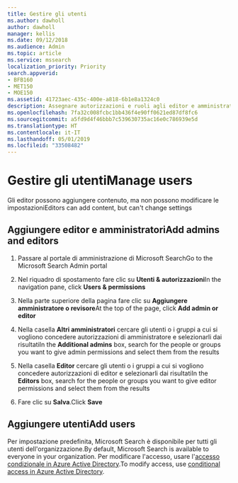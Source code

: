 ```yaml
---
title: Gestire gli utenti
ms.author: dawholl
author: dawholl
manager: kellis
ms.date: 09/12/2018
ms.audience: Admin
ms.topic: article
ms.service: mssearch
localization_priority: Priority
search.appverid:
- BFB160
- MET150
- MOE150
ms.assetid: 41723aec-435c-400e-a818-6b1e8a1324c0
description: Assegnare autorizzazioni e ruoli agli editor e amministratori di Microsoft Search
ms.openlocfilehash: 7fa32c008fcbc1bb436f4e90ff0621ed87df8fc6
ms.sourcegitcommit: a5fd9d4f46bbb7c539630735ac16e0c786939e5d
ms.translationtype: HT
ms.contentlocale: it-IT
ms.lasthandoff: 05/01/2019
ms.locfileid: "33508482"
---
```

# <a name="manage-users"></a><span data-ttu-id="0e00a-103">Gestire gli utenti</span><span class="sxs-lookup"><span data-stu-id="0e00a-103">Manage users</span></span>

<span data-ttu-id="0e00a-104">Gli editor possono aggiungere contenuto, ma non possono modificare le impostazioni</span><span class="sxs-lookup"><span data-stu-id="0e00a-104">Editors can add content, but can't change settings</span></span>
  
## <a name="add-admins-and-editors"></a><span data-ttu-id="0e00a-105">Aggiungere editor e amministratori</span><span class="sxs-lookup"><span data-stu-id="0e00a-105">Add admins and editors</span></span>

1. <span data-ttu-id="0e00a-106">Passare al portale di amministrazione di Microsoft Search</span><span class="sxs-lookup"><span data-stu-id="0e00a-106">Go to the Microsoft Search Admin portal</span></span>
    
2. <span data-ttu-id="0e00a-107">Nel riquadro di spostamento fare clic su **Utenti &amp; autorizzazioni**</span><span class="sxs-lookup"><span data-stu-id="0e00a-107">In the navigation pane, click **Users &amp; permissions**</span></span>
    
3. <span data-ttu-id="0e00a-108">Nella parte superiore della pagina fare clic su **Aggiungere amministratore o revisore**</span><span class="sxs-lookup"><span data-stu-id="0e00a-108">At the top of the page, click **Add admin or editor**</span></span>
    
4. <span data-ttu-id="0e00a-109">Nella casella **Altri amministratori** cercare gli utenti o i gruppi a cui si vogliono concedere autorizzazioni di amministratore e selezionarli dai risultati</span><span class="sxs-lookup"><span data-stu-id="0e00a-109">In the **Additional admins** box, search for the people or groups you want to give admin permissions and select them from the results</span></span> 
    
5. <span data-ttu-id="0e00a-110">Nella casella **Editor** cercare gli utenti o i gruppi a cui si vogliono concedere autorizzazioni di editor e selezionarli dai risultati</span><span class="sxs-lookup"><span data-stu-id="0e00a-110">In the **Editors** box, search for the people or groups you want to give editor permissions and select them from the results</span></span> 
    
6. <span data-ttu-id="0e00a-111">Fare clic su **Salva**.</span><span class="sxs-lookup"><span data-stu-id="0e00a-111">Click **Save**</span></span>
    
## <a name="add-users"></a><span data-ttu-id="0e00a-112">Aggiungere utenti</span><span class="sxs-lookup"><span data-stu-id="0e00a-112">Add users</span></span>

<span data-ttu-id="0e00a-113">Per impostazione predefinita, Microsoft Search è disponibile per tutti gli utenti dell'organizzazione.</span><span class="sxs-lookup"><span data-stu-id="0e00a-113">By default, Microsoft Search is available to everyone in your organization.</span></span> <span data-ttu-id="0e00a-114">Per modificare l'accesso, usare l'[accesso condizionale in Azure Active Directory](https://docs.microsoft.com/it-IT/azure/active-directory/conditional-access/overview).</span><span class="sxs-lookup"><span data-stu-id="0e00a-114">To modify access, use [conditional access in Azure Active Directory](https://docs.microsoft.com/it-IT/azure/active-directory/conditional-access/overview).</span></span>